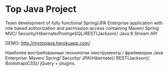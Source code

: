 Top Java Project 
===============================

Team development of fully functional Spring/JPA Enterprise application with role
based authorization and permission access containing Maven/ Spring MVC/
Security/Hibernate/PostrgeSQL/REST(Jackson)/ Java 8 Stream API

DEMO: <a href="http://mytopjava.herokuapp.com/">http://mytopjava.herokuapp.com/</a>

Наиболее востребованные технологии /инструменты / фреймворки Java Enterprise:
Maven/ Spring/ Security/ JPA(Hibernate)/ REST(Jackson)/ Bootstrap(CSS)/ jQuery + plugins.

